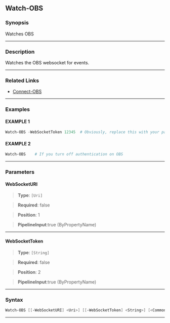 Watch-OBS
---------
### Synopsis
Watches OBS

---
### Description

Watches the OBS websocket for events.

---
### Related Links
* [Connect-OBS](Connect-OBS.md)



---
### Examples
#### EXAMPLE 1
```PowerShell
Watch-OBS -WebSocketToken 12345  # Obviously, replace this with your password.
```

#### EXAMPLE 2
```PowerShell
Watch-OBS    # If you turn off authentication on OBS
```

---
### Parameters
#### **WebSocketURI**

> **Type**: ```[Uri]```

> **Required**: false

> **Position**: 1

> **PipelineInput**:true (ByPropertyName)



---
#### **WebSocketToken**

> **Type**: ```[String]```

> **Required**: false

> **Position**: 2

> **PipelineInput**:true (ByPropertyName)



---
### Syntax
```PowerShell
Watch-OBS [[-WebSocketURI] <Uri>] [[-WebSocketToken] <String>] [<CommonParameters>]
```
---
